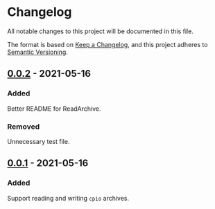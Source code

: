 # Changelog

All notable changes to this project will be documented in this file.

The format is based on [Keep a Changelog](https://keepachangelog.com/en/1.0.0/),
and this project adheres to [Semantic Versioning](https://semver.org/spec/v2.0.0.html).

## [0.0.2](https://github.com/LebJe/CPIOArchiveKit/releases/tag/0.0.2) - 2021-05-16

### Added

Better README for ReadArchive.

### Removed

Unnecessary test file.

## [0.0.1](https://github.com/LebJe/CPIOArchiveKit/releases/tag/0.0.1) - 2021-05-16

### Added

Support reading and writing `cpio` archives.
